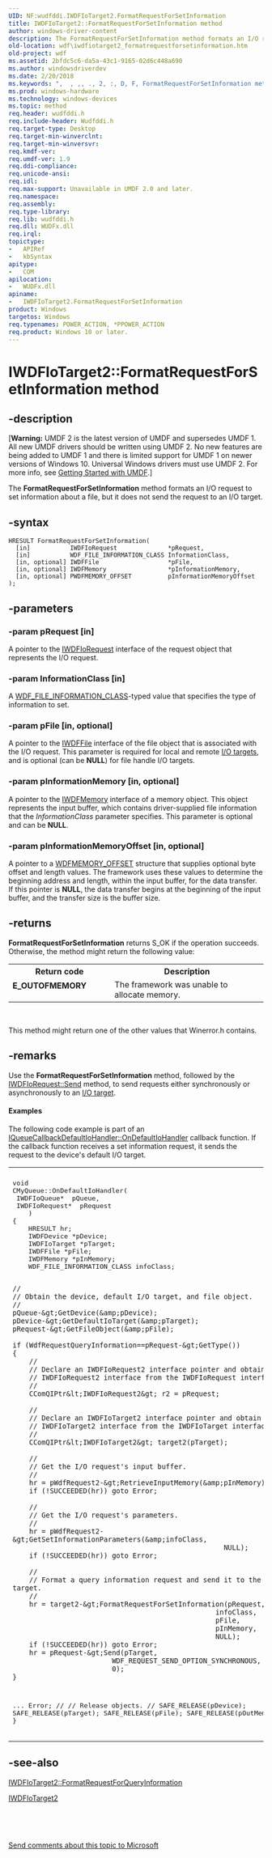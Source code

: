 ```yaml
---
UID: NF:wudfddi.IWDFIoTarget2.FormatRequestForSetInformation
title: IWDFIoTarget2::FormatRequestForSetInformation method
author: windows-driver-content
description: The FormatRequestForSetInformation method formats an I/O request to set information about a file, but it does not send the request to an I/O target.
old-location: wdf\iwdfiotarget2_formatrequestforsetinformation.htm
old-project: wdf
ms.assetid: 2bfdc5c6-da5a-43c1-9165-02d6c448a690
ms.author: windowsdriverdev
ms.date: 2/20/2018
ms.keywords: ",  , ,, ., 2, :, D, F, FormatRequestForSetInformation method, FormatRequestForSetInformation method, IWDFIoTarget2 interface, FormatRequestForSetInformation,IWDFIoTarget2.FormatRequestForSetInformation, I, IWDFIoTarget2, IWDFIoTarget2 interface, FormatRequestForSetInformation method, IWDFIoTarget2::FormatRequestForSetInformation, R, S, T, UMDFIoTargetObjectRef_234ebe5b-1d13-47e5-873d-feb45b12c850.xml, W, a, e, f, g, i, m, n, o, q, r, s, t, u, umdf.iwdfiotarget2_formatrequestforsetinformation, wdf.iwdfiotarget2_formatrequestforsetinformation, wudfddi/IWDFIoTarget2::FormatRequestForSetInformation"
ms.prod: windows-hardware
ms.technology: windows-devices
ms.topic: method
req.header: wudfddi.h
req.include-header: Wudfddi.h
req.target-type: Desktop
req.target-min-winverclnt: 
req.target-min-winversvr: 
req.kmdf-ver: 
req.umdf-ver: 1.9
req.ddi-compliance: 
req.unicode-ansi: 
req.idl: 
req.max-support: Unavailable in UMDF 2.0 and later.
req.namespace: 
req.assembly: 
req.type-library: 
req.lib: wudfddi.h
req.dll: WUDFx.dll
req.irql: 
topictype:
-	APIRef
-	kbSyntax
apitype:
-	COM
apilocation:
-	WUDFx.dll
apiname:
-	IWDFIoTarget2.FormatRequestForSetInformation
product: Windows
targetos: Windows
req.typenames: POWER_ACTION, *PPOWER_ACTION
req.product: Windows 10 or later.
---
```


# IWDFIoTarget2::FormatRequestForSetInformation method


## -description


<p class="CCE_Message">[<b>Warning:</b> UMDF 2 is the latest version of UMDF and supersedes UMDF 1.  All new UMDF drivers should be written using UMDF 2.  No new features are being added to UMDF 1 and there is limited support for UMDF 1 on newer versions of Windows 10.  Universal Windows drivers must use UMDF 2.  For more info, see <a href="https://docs.microsoft.com/en-us/windows-hardware/drivers/wdf/getting-started-with-umdf-version-2">Getting Started with UMDF</a>.]

The <b>FormatRequestForSetInformation</b> method formats an I/O request to set information about a file, but it does not send the request to an I/O target.


## -syntax


````
HRESULT FormatRequestForSetInformation(
  [in]           IWDFIoRequest              *pRequest,
  [in]           WDF_FILE_INFORMATION_CLASS InformationClass,
  [in, optional] IWDFFile                   *pFile,
  [in, optional] IWDFMemory                 *pInformationMemory,
  [in, optional] PWDFMEMORY_OFFSET          pInformationMemoryOffset
);
````


## -parameters




### -param pRequest [in]

A pointer to the <a href="..\wudfddi\nn-wudfddi-iwdfiorequest.md">IWDFIoRequest</a> interface of the request object that represents the I/O request. 


### -param InformationClass [in]

A <a href="..\wdffileobject\ne-wdffileobject-_wdf_file_information_class.md">WDF_FILE_INFORMATION_CLASS</a>-typed value that specifies the type of information to set.


### -param pFile [in, optional]

A pointer to the <a href="..\wudfddi\nn-wudfddi-iwdffile.md">IWDFFile</a> interface of the file object that is associated with the I/O request. This parameter is required for local and remote <a href="https://docs.microsoft.com/en-us/windows-hardware/drivers/wdf/using-i-o-targets-in-umdf">I/O targets</a>, and is optional (can be <b>NULL</b>) for file handle I/O targets.


### -param pInformationMemory [in, optional]

A pointer to the <a href="..\wudfddi\nn-wudfddi-iwdfmemory.md">IWDFMemory</a> interface of a memory object. This object represents the input buffer, which contains driver-supplied file information that the <i>InformationClass</i> parameter specifies. This parameter is optional and can be <b>NULL</b>.


### -param pInformationMemoryOffset [in, optional]

A pointer to a <a href="..\wudfddi_types\ns-wudfddi_types-_wdfmemory_offset.md">WDFMEMORY_OFFSET</a> structure that supplies optional byte offset and length values. The framework uses these values to determine the beginning address and length, within the input buffer, for the data transfer. If this pointer is <b>NULL</b>, the data transfer begins at the beginning of the input buffer, and the transfer size is the buffer size.


## -returns



<b>FormatRequestForSetInformation</b> returns S_OK if the operation succeeds. Otherwise, the method might return the following value:

<table>
<tr>
<th>Return code</th>
<th>Description</th>
</tr>
<tr>
<td width="40%">
<dl>
<dt><b>E_OUTOFMEMORY</b></dt>
</dl>
</td>
<td width="60%">
The framework was unable to allocate memory.

</td>
</tr>
</table>
 

This method might return one of the other values that Winerror.h contains.




## -remarks



Use the <b>FormatRequestForSetInformation</b> method, followed by the <a href="https://msdn.microsoft.com/library/windows/hardware/ff559149">IWDFIoRequest::Send</a> method, to send requests either synchronously or asynchronously to an <a href="https://docs.microsoft.com/en-us/windows-hardware/drivers/wdf/using-i-o-targets-in-umdf">I/O target</a>. 


#### Examples

The following code example is part of an <a href="https://msdn.microsoft.com/library/windows/hardware/ff556847">IQueueCallbackDefaultIoHandler::OnDefaultIoHandler</a> callback function. If the callback function receives a set information request, it sends the request to the device's default I/O target.

<div class="code"><span codelanguage=""><table>
<tr>
<th></th>
</tr>
<tr>
<td>
<pre>void
CMyQueue::OnDefaultIoHandler(
 IWDFIoQueue*  pQueue,
 IWDFIoRequest*  pRequest
    )
{
    HRESULT hr;
    IWDFDevice *pDevice;
    IWDFIoTarget *pTarget;
    IWDFFile *pFile;
    IWDFMemory *pInMemory;
    WDF_FILE_INFORMATION_CLASS infoClass;

    //
    // Obtain the device, default I/O target, and file object.
    //
    pQueue-&gt;GetDevice(&amp;pDevice);
    pDevice-&gt;GetDefaultIoTarget(&amp;pTarget);
    pRequest-&gt;GetFileObject(&amp;pFile);

    if (WdfRequestQueryInformation==pRequest-&gt;GetType())
    {
        //
        // Declare an IWDFIoRequest2 interface pointer and obtain the
        // IWDFIoRequest2 interface from the IWDFIoRequest interface.
        //
        CComQIPtr&lt;IWDFIoRequest2&gt; r2 = pRequest;

        // 
        // Declare an IWDFIoTarget2 interface pointer and obtain the
        // IWDFIoTarget2 interface from the IWDFIoTarget interface.
        //
        CComQIPtr&lt;IWDFIoTarget2&gt; target2(pTarget);

        // 
        // Get the I/O request's input buffer.
        // 
        hr = pWdfRequest2-&gt;RetrieveInputMemory(&amp;pInMemory);
        if (!SUCCEEDED(hr)) goto Error;

        // 
        // Get the I/O request's parameters.
        // 
        hr = pWdfRequest2-&gt;GetSetInformationParameters(&amp;infoClass,
                                                       NULL);
        if (!SUCCEEDED(hr)) goto Error;

        //
        // Format a query information request and send it to the I/O target.
        //
        hr = target2-&gt;FormatRequestForSetInformation(pRequest,
                                                     infoClass,
                                                     pFile,
                                                     pInMemory,
                                                     NULL);
        if (!SUCCEEDED(hr)) goto Error;
        hr = pRequest-&gt;Send(pTarget,
                            WDF_REQUEST_SEND_OPTION_SYNCHRONOUS,
                            0);
    }
...
Error;
    //
    // Release objects.
    //
    SAFE_RELEASE(pDevice);
    SAFE_RELEASE(pTarget);
    SAFE_RELEASE(pFile);
    SAFE_RELEASE(pOutMemory);
}</pre>
</td>
</tr>
</table></span></div>



## -see-also

<a href="https://msdn.microsoft.com/library/windows/hardware/ff559184">IWDFIoTarget2::FormatRequestForQueryInformation</a>



<a href="..\wudfddi\nn-wudfddi-iwdfiotarget2.md">IWDFIoTarget2</a>



 

 

<a href="mailto:wsddocfb@microsoft.com?subject=Documentation%20feedback [wdf\wdf]:%20IWDFIoTarget2::FormatRequestForSetInformation method%20 RELEASE:%20(2/20/2018)&amp;body=%0A%0APRIVACY STATEMENT%0A%0AWe use your feedback to improve the documentation. We don't use your email address for any other purpose, and we'll remove your email address from our system after the issue that you're reporting is fixed. While we're working to fix this issue, we might send you an email message to ask for more info. Later, we might also send you an email message to let you know that we've addressed your feedback.%0A%0AFor more info about Microsoft's privacy policy, see http://privacy.microsoft.com/en-us/default.aspx." title="Send comments about this topic to Microsoft">Send comments about this topic to Microsoft</a>

